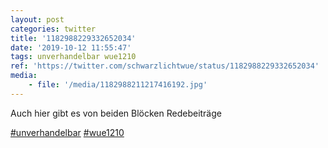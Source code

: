```yaml
---
layout: post
categories: twitter
title: '1182988229332652034'
date: '2019-10-12 11:55:47'
tags: unverhandelbar wue1210
ref: 'https://twitter.com/schwarzlichtwue/status/1182988229332652034'
media:
    - file: '/media/1182988211217416192.jpg'
---
```

Auch hier gibt es von beiden Blöcken Redebeiträge

[#unverhandelbar](/t/unverhandelbar) [#wue1210](/t/wue1210)  